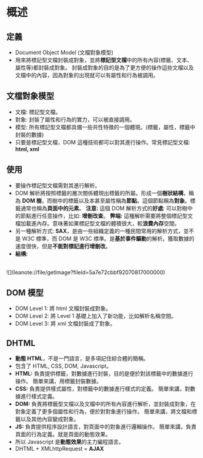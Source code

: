 # 概述

## 定義
- Document Object Model (文檔對象模型)
- 用來將標記型文檔封裝成對象，並將**標記型文檔**中的所有內容(標籤、文本、屬性等)都封裝成對象。
  封裝成對象的目的是為了更方便的操作這些文檔以及文檔中的內容，因為對象的出現就可以有屬性和行為被調用。 

## 文檔對象模型
- 文檔: 標記型文檔。
- 對象: 封裝了屬性和行為的實力，可以被直接調用。
- 模型: 所有標記型文檔都具備一些共性特徵的一個體現。(標籤，屬性，標籤中封裝的數據)
- 只要是標記型文檔，DOM 這種技術都可以對其進行操作。常見標記型文檔: **html, xml**

## 使用
- 要操作標記型文檔需對其進行解析。
- DOM 解析將按照標籤的層次關係體現出標籤的所屬。形成一個**樹狀結構**，稱為 **DOM 樹**。而樹中的標籤以及本甚至屬性稱為**節點**。這個節點稱為**對象**。標籤通常也稱為**頁面中的元素**。
**注意:** 這個 DOM 解析方式的**好處**: 可以對樹中的節點進行任意操作，比如: **增刪改查**。
**弊端:** 這種解析需要將整個標記型文檔加載進內存。意味著如果標記型文檔的體積很大，較**浪費內存**空間。
- 另一種解析方式: **SAX**，是由一些組織定義的一種民間常用的解析方式，並不是 W3C 標準，而 DOM 是 W3C 標準。是**基於事件驅動**的解析。獲取數據的速度很快，但是**不能對標記進行增刪改**。
- **結構:**
<br>
![](leanote://file/getImage?fileId=5a7e72cbbf92070817000000)

## DOM 模型
- DOM Level 1: 將 html 文檔封裝成對象。
- DOM Level 2: 將 Level 1 基礎上加入了新功能，比如解析名稱空間。
- DOM Level 3: 將 xml 文檔封裝成了對象。

## DHTML
- **動態 HTML**，不是一門語言，是多項記住綜合體的簡稱。
- 包含了 HTML, CSS, DOM, Javascript。
- **HTML:** 負責提供標籤，對數據進行封裝，目的是便於對該標籤中的數據進行操作。
  簡單來講，用標籤封裝數據。
- **CSS:** 負責提供樣式屬性，對標籤中的數據進行樣式的定義。
  簡單來講，對數據進行樣式定義。
- **DOM:** 負責將標籤型文檔以及文檔中的所有內容進行解析，並封裝成對象，在對象定義了更多個屬性和行為，便於對對象進行操作。
  簡單來講，將文檔和標籤以及其他內容變成對象。
- **JS:** 負責提供程序設計語言，對頁面中的對象進行邏輯操作。
  簡單來講，負責頁面的行為定義。就是頁面的動態效果。
- 所以 Javascript 是**動態效果**的主力編程語言。
- DHTML + XMLhttpRequest = **AJAX**
